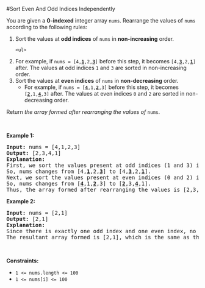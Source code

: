 #Sort Even And Odd Indices Independently
<p>You are given a <strong>0-indexed</strong> integer array <code>nums</code>. Rearrange the values of <code>nums</code> according to the following rules:</p>
<ol>
<li>Sort the values at <strong>odd indices</strong> of <code>nums</code> in <strong>non-increasing</strong> order.
<pre><code>&lt;ul&gt;
</code></pre>
<li>For example, if <code>nums = [4,<strong><u>1</u></strong>,2,<u><strong>3</strong></u>]</code> before this step, it becomes <code>[4,<u><strong>3</strong></u>,2,<strong><u>1</u></strong>]</code> after. The values at odd indices <code>1</code> and <code>3</code> are sorted in non-increasing order.</li>
</ul>
</li>
<li>Sort the values at <strong>even indices</strong> of <code>nums</code> in <strong>non-decreasing</strong> order.
    <ul>
<li>For example, if <code>nums = [<u><strong>4</strong></u>,1,<u><strong>2</strong></u>,3]</code> before this step, it becomes <code>[<u><strong>2</strong></u>,1,<u><strong>4</strong></u>,3]</code> after. The values at even indices <code>0</code> and <code>2</code> are sorted in non-decreasing order.</li>
</ul>
</li>
</ol>
<p>Return <em>the array formed after rearranging the values of</em> <code>nums</code>.</p>
<p> </p>
<p><strong class="example">Example 1:</strong></p>
<pre><strong>Input:</strong> nums = [4,1,2,3]
<strong>Output:</strong> [2,3,4,1]
<strong>Explanation:</strong> 
First, we sort the values present at odd indices (1 and 3) in non-increasing order.
So, nums changes from [4,<strong><u>1</u></strong>,2,<strong><u>3</u></strong>] to [4,<u><strong>3</strong></u>,2,<strong><u>1</u></strong>].
Next, we sort the values present at even indices (0 and 2) in non-decreasing order.
So, nums changes from [<u><strong>4</strong></u>,1,<strong><u>2</u></strong>,3] to [<u><strong>2</strong></u>,3,<u><strong>4</strong></u>,1].
Thus, the array formed after rearranging the values is [2,3,4,1].
</pre>
<p><strong class="example">Example 2:</strong></p>
<pre><strong>Input:</strong> nums = [2,1]
<strong>Output:</strong> [2,1]
<strong>Explanation:</strong> 
Since there is exactly one odd index and one even index, no rearrangement of values takes place.
The resultant array formed is [2,1], which is the same as the initial array. 
</pre>
<p> </p>
<p><strong>Constraints:</strong></p>
<ul>
<li><code>1 &lt;= nums.length &lt;= 100</code></li>
<li><code>1 &lt;= nums[i] &lt;= 100</code></li>
</ul>
